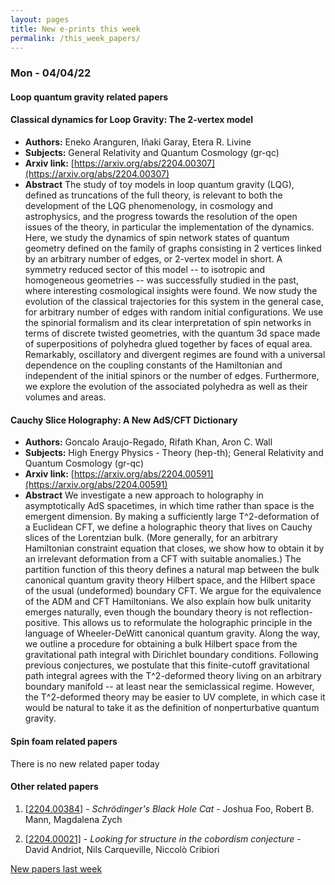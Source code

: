 ```yaml
---
layout: pages
title: New e-prints this week
permalink: /this_week_papers/
---
```




### Mon - 04/04/22

#### Loop quantum gravity related papers

#### **Classical dynamics for Loop Gravity: The 2-vertex model**
 - **Authors:** Eneko Aranguren, Iñaki Garay, Etera R. Livine
 - **Subjects:** General Relativity and Quantum Cosmology (gr-qc)
 - **Arxiv link:** [https://arxiv.org/abs/2204.00307](https://arxiv.org/abs/2204.00307)
 - **Abstract**
 The study of toy models in loop quantum gravity (LQG), defined as truncations of the full theory, is relevant to both the development of the LQG phenomenology, in cosmology and astrophysics, and the progress towards the resolution of the open issues of the theory, in particular the implementation of the dynamics. Here, we study the dynamics of spin network states of quantum geometry defined on the family of graphs consisting in 2 vertices linked by an arbitrary number of edges, or 2-vertex model in short. A symmetry reduced sector of this model -- to isotropic and homogeneous geometries -- was successfully studied in the past, where interesting cosmological insights were found. We now study the evolution of the classical trajectories for this system in the general case, for arbitrary number of edges with random initial configurations. We use the spinorial formalism and its clear interpretation of spin networks in terms of discrete twisted geometries, with the quantum 3d space made of superpositions of polyhedra glued together by faces of equal area. Remarkably, oscillatory and divergent regimes are found with a universal dependence on the coupling constants of the Hamiltonian and independent of the initial spinors or the number of edges. Furthermore, we explore the evolution of the associated polyhedra as well as their volumes and areas. 

#### **Cauchy Slice Holography: A New AdS/CFT Dictionary**
 - **Authors:** Goncalo Araujo-Regado, Rifath Khan, Aron C. Wall
 - **Subjects:** High Energy Physics - Theory (hep-th); General Relativity and Quantum Cosmology (gr-qc)
 - **Arxiv link:** [https://arxiv.org/abs/2204.00591](https://arxiv.org/abs/2204.00591)
 - **Abstract**
 We investigate a new approach to holography in asymptotically AdS spacetimes, in which time rather than space is the emergent dimension. By making a sufficiently large T^2-deformation of a Euclidean CFT, we define a holographic theory that lives on Cauchy slices of the Lorentzian bulk. (More generally, for an arbitrary Hamiltonian constraint equation that closes, we show how to obtain it by an irrelevant deformation from a CFT with suitable anomalies.) The partition function of this theory defines a natural map between the bulk canonical quantum gravity theory Hilbert space, and the Hilbert space of the usual (undeformed) boundary CFT. We argue for the equivalence of the ADM and CFT Hamiltonians. We also explain how bulk unitarity emerges naturally, even though the boundary theory is not reflection-positive. This allows us to reformulate the holographic principle in the language of Wheeler-DeWitt canonical quantum gravity. Along the way, we outline a procedure for obtaining a bulk Hilbert space from the gravitational path integral with Dirichlet boundary conditions. Following previous conjectures, we postulate that this finite-cutoff gravitational path integral agrees with the T^2-deformed theory living on an arbitrary boundary manifold -- at least near the semiclassical regime. However, the T^2-deformed theory may be easier to UV complete, in which case it would be natural to take it as the definition of nonperturbative quantum gravity. 

#### Spin foam related papers

There is no new related paper today 



#### Other related papers

1. [[2204.00384]](https://arxiv.org/abs/2204.00384) - *Schrödinger's Black Hole Cat* - Joshua Foo, Robert B. Mann, Magdalena Zych

1. [[2204.00021]](https://arxiv.org/abs/2204.00021) - *Looking for structure in the cobordism conjecture* - David Andriot, Nils Carqueville, Niccolò Cribiori






[New papers last week]({{site.url}}/archived/weekly/pre-prints/2022/04/04/archived_weekly_papers.html)